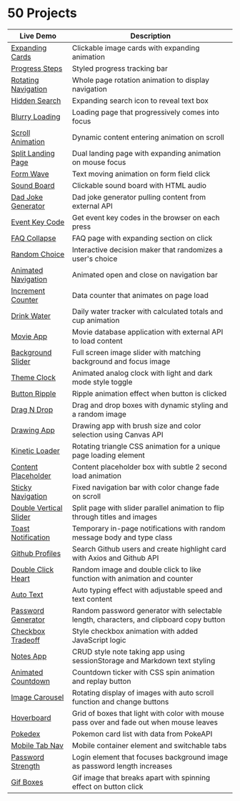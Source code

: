 # 50 Projects

|Live Demo |Description |
|---|---|
|[Expanding Cards](https://tgstern.github.io/50projects/1-ExpandingCards/)| Clickable image cards with expanding animation |
|[Progress Steps](https://tgstern.github.io/50projects/2-ProgressSteps/)| Styled progress tracking bar |
|[Rotating Navigation](https://tgstern.github.io/50projects/3-RotatingNavigation/)| Whole page rotation animation to display navigation |
|[Hidden Search](https://tgstern.github.io/50projects/4-HiddenSearch/)| Expanding search icon to reveal text box |
|[Blurry Loading](https://tgstern.github.io/50projects/5-BlurryLoading/)| Loading page that progressively comes into focus |
|[Scroll Animation](https://tgstern.github.io/50projects/6-ScrollAnimation/)| Dynamic content entering animation on scroll |
|[Split Landing Page](https://tgstern.github.io/50projects/7-SplitLandingPage/)| Dual landing page with expanding animation on mouse focus |
|[Form Wave](https://tgstern.github.io/50projects/8-FormWave/)| Text moving animation on form field click |
|[Sound Board](https://tgstern.github.io/50projects/9-SoundBoard/)| Clickable sound board with HTML audio |
|[Dad Joke Generator](https://tgstern.github.io/50projects/10-DadJokes/)| Dad joke generator pulling content from external API |
|[Event Key Code](https://tgstern.github.io/50projects/11-KeyCode/)| Get event key codes in the browser on each press |
|[FAQ Collapse](https://tgstern.github.io/50projects/12-FAQCollapse/)| FAQ page with expanding section on click |
|[Random Choice](https://tgstern.github.io/50projects/13-RandomChoice/)| Interactive decision maker that randomizes a user's choice |
|[Animated Navigation](https://tgstern.github.io/50projects/14-AnimatedNav/)| Animated open and close on navigation bar |
|[Increment Counter](https://tgstern.github.io/50projects/15-IncrementingCounter/)| Data counter that animates on page load |
|[Drink Water](https://tgstern.github.io/50projects/16-DrinkWater/)| Daily water tracker with calculated totals and cup animation |
|[Movie App](https://tgstern.github.io/50projects/17-MovieApp/)| Movie database application with external API to load content |
|[Background Slider](https://tgstern.github.io/50projects/18-BackgroundSlider/)| Full screen image slider with matching background and focus image |
|[Theme Clock](https://tgstern.github.io/50projects/19-ThemeClock/)| Animated analog clock with light and dark mode style toggle |
|[Button Ripple](https://tgstern.github.io/50projects/20-ButtonRipple/)| Ripple animation effect when button is clicked |
|[Drag N Drop](https://tgstern.github.io/50projects/21-DragNDrop/)| Drag and drop boxes with dynamic styling and a random image |
|[Drawing App](https://tgstern.github.io/50projects/22-DrawingApp/)| Drawing app with brush size and color selection using Canvas API |
|[Kinetic Loader](https://tgstern.github.io/50projects/23-KineticLoader/)| Rotating triangle CSS animation for a unique page loading element |
|[Content Placeholder](https://tgstern.github.io/50projects/24-ContentPlaceholder/)| Content placeholder box with subtle 2 second load animation |
|[Sticky Navigation](https://tgstern.github.io/50projects/25-StickyNavigation/)| Fixed navigation bar with color change fade on scroll |
|[Double Vertical Slider](https://tgstern.github.io/50projects/26-DoubleVerticalSlider/)| Split page with slider parallel animation to flip through titles and images |
|[Toast Notification](https://tgstern.github.io/50projects/27-ToastNotification/)| Temporary in-page notifications with random message body and type class |
|[Github Profiles](https://tgstern.github.io/50projects/28-GithubProfiles/)| Search Github users and create highlight card with Axios and Github API |
|[Double Click Heart](https://tgstern.github.io/50projects/29-DoubleClickHeart/)| Random image and double click to like function with animation and counter |
|[Auto Text](https://tgstern.github.io/50projects/30-AutoText/)| Auto typing effect with adjustable speed and text content |
|[Password Generator](https://tgstern.github.io/50projects/31-PasswordGenerator/)| Random password generator with selectable length, characters, and clipboard copy button |
|[Checkbox Tradeoff](https://tgstern.github.io/50projects/32-CheckboxTradeoff/)| Style checkbox animation with added JavaScript logic |
|[Notes App](https://tgstern.github.io/50projects/33-NotesApp/)| CRUD style note taking app using sessionStorage and Markdown text styling |
|[Animated Countdown](https://tgstern.github.io/50projects/34-AnimatedCountdown/)| Countdown ticker with CSS spin animation and replay button |
|[Image Carousel](https://tgstern.github.io/50projects/35-ImageCarousel/)| Rotating display of images with auto scroll function and change buttons |
|[Hoverboard](https://tgstern.github.io/50projects/36-Hoverboard/)| Grid of boxes that light with color with mouse pass over and fade out when mouse leaves |
|[Pokedex](https://tgstern.github.io/50projects/37-Pokedex/)| Pokemon card list with data from PokeAPI |
|[Mobile Tab Nav](https://tgstern.github.io/50projects/38-MobileTabNav/)| Mobile container element and switchable tabs |
|[Password Strength](https://tgstern.github.io/50projects/39-PasswordStrength/)| Login element that focuses background image as password length increases |
|[Gif Boxes](https://tgstern.github.io/50projects/40-GifBoxes/)| Gif image that breaks apart with spinning effect on button click |

